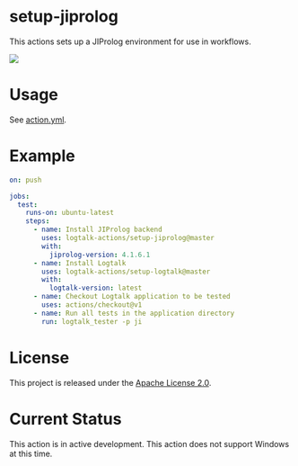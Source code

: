 # setup-jiprolog

This actions sets up a JIProlog environment for use in workflows.

![](https://github.com/logtalk-actions/setup-jiprolog/workflows/Test/badge.svg)

# Usage

See [action.yml](action.yml).

# Example

```yml
on: push

jobs:
  test:
    runs-on: ubuntu-latest
    steps:
      - name: Install JIProlog backend
        uses: logtalk-actions/setup-jiprolog@master
        with:
          jiprolog-version: 4.1.6.1
      - name: Install Logtalk
        uses: logtalk-actions/setup-logtalk@master
        with:
          logtalk-version: latest
      - name: Checkout Logtalk application to be tested
        uses: actions/checkout@v1
      - name: Run all tests in the application directory
        run: logtalk_tester -p ji
```

# License

This project is released under the [Apache License 2.0](LICENSE).

# Current Status

This action is in active development. This action does not support Windows at this time.

